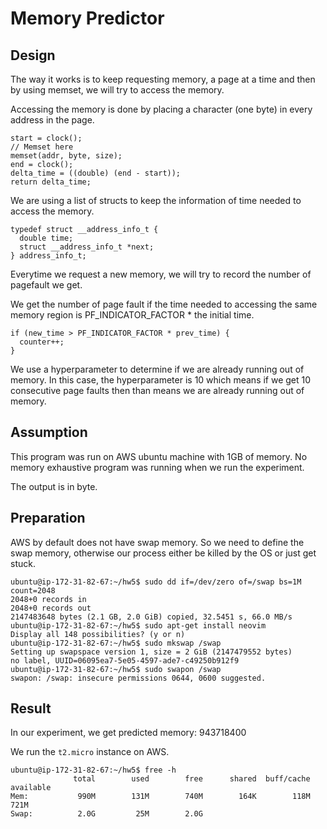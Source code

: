 # Memory Predictor

## Design

The way it works is to keep requesting memory, a page at a time and then by using memset, we will try to access the memory.

Accessing the memory is done by placing a character (one byte) in every address in the page.

```
start = clock();
// Memset here
memset(addr, byte, size);
end = clock();
delta_time = ((double) (end - start));
return delta_time;
```

We are using a list of structs to keep the information of time needed to access the memory.

```
typedef struct __address_info_t {
  double time;
  struct __address_info_t *next;
} address_info_t;
```

Everytime we request a new memory, we will try to record the number of pagefault we get.

We get the number of page fault if the time needed to accessing the same memory region is PF_INDICATOR_FACTOR * the initial time.

```
if (new_time > PF_INDICATOR_FACTOR * prev_time) {
  counter++;
}
```

We use a hyperparameter to determine if we are already running out of memory.
In this case, the hyperparameter is 10 which means if we get 10 consecutive page faults then than means we are already running out of memory.


## Assumption

This program was run on AWS ubuntu machine with 1GB of memory.
No memory exhaustive program was running when we run the experiment.

The output is in byte.

## Preparation

AWS by default does not have swap memory. So we need to define the swap memory, otherwise our process either be killed by the OS or just get stuck.

```
ubuntu@ip-172-31-82-67:~/hw5$ sudo dd if=/dev/zero of=/swap bs=1M count=2048
2048+0 records in
2048+0 records out
2147483648 bytes (2.1 GB, 2.0 GiB) copied, 32.5451 s, 66.0 MB/s
ubuntu@ip-172-31-82-67:~/hw5$ sudo apt-get install neovim
Display all 148 possibilities? (y or n)
ubuntu@ip-172-31-82-67:~/hw5$ sudo mkswap /swap
Setting up swapspace version 1, size = 2 GiB (2147479552 bytes)
no label, UUID=06095ea7-5e05-4597-ade7-c49250b912f9
ubuntu@ip-172-31-82-67:~/hw5$ sudo swapon /swap
swapon: /swap: insecure permissions 0644, 0600 suggested.
```

## Result

In our experiment, we get predicted memory: 943718400

We run the `t2.micro` instance on AWS.

```
ubuntu@ip-172-31-82-67:~/hw5$ free -h
              total        used        free      shared  buff/cache   available
Mem:           990M        131M        740M        164K        118M        721M
Swap:          2.0G         25M        2.0G
```
